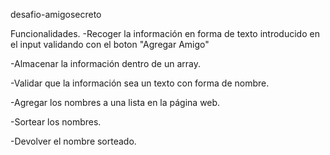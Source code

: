 desafio-amigosecreto

Funcionalidades.
-Recoger la información en forma de texto introducido en el input validando con el boton "Agregar Amigo" 

-Almacenar la información dentro de un array. 

-Validar que la información sea un texto con forma de nombre. 

-Agregar los nombres a una lista en la página web.

-Sortear los nombres.

-Devolver el nombre sorteado.

